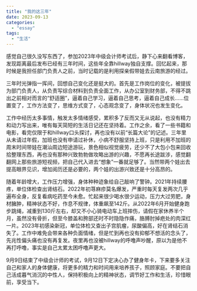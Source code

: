 ```yaml
---
title: "我的这三年"
date: 2023-09-13
categories: 
  - "essay"
tags: 
  - "生活"
---
```


感觉自己很久没写东西了，参加2023年中级会计师考试后，静下心来翻看博客，发现距离最后发布已经有三年时间，这些年全靠hillway独自支撑。回忆起来，那时候是我担任部门负责人之前，当时记载的是利用探亲假带娃去云南旅游的经过。

三年时光弹指一挥间，回想自己变化还是挺大的。首先是工作岗位的变化，被提拔为部门负责人，从负责写综合材料到负责全面工作，从办公室到财务部，不得不跳出之前相对而言的“舒适圈”，逼着自己学习，逼着自己思考，逼着自己成长……位置变了，工作方法变了，思维方式变了，心态观念变了，身体状况也发生变化。

工作中经历太多事情，触发太多情绪感受，累积多了反而又无从说起，也没有精力和动力写出来，唯有每天简短的生活日记还在坚持着。工作之余，看了一些书籍和电影，看完仅限于和hillway口头探讨，再也没有以前“长篇大论”的记述。三年里从未请过年假，加班也没有申请过补休，小病不舒服坚持上班，只是利用不加班的周末时间带娃在潮汕周边短途游玩，景色相似视觉疲劳，还少不了大包小包来回收拾整理东西，再也没有那种兴致勃勃做攻略出游的兴趣，不愿再长途跋涉，感觉翻翻网上那些旅游短视频，把自己代入进去“想象”一番就足够了。当然带两个娃出去提高眼界见识，增加阅历还是必要的，两个娃的出游兴致还是十分高昂的。

随着年龄增大，工作压力增强，身体种种迹象给自己敲响了警钟。2021年持续腰疼，单位体检查出肾结石。2022年初荨麻疹莫名爆发，严重时每天复发两次几乎遍布全身，反复看病吃药至今未愈。忙起来很少喝水很少运动，压力大过劳肥，身材臃肿，精神状态不好，作息不规律，体重飙至142斤。从2022年6月开始健身跑步跳绳，减重到130斤左右，却又不小心骑电动车上班摔伤，请假在家休养半个月，虽然没有骨折，但至今膝盖和胯部还时不时隐隐作痛，胳膊肘掉疤处的肉深红一片。2023年初感染新冠，单位体检又查出子宫肌瘤，尿酸偏高，好在肾结石消失了。工作中难免会带来各种负面情绪，但是忙到再也没有抑郁不想活的念头了，先兆性偏头痛也没有再复发。夜里再也没被hillway的呼噜声吵醒，原以为是他不再打呼噜，事实是自己太累太困呼噜声更大。

9月9日结束了中级会计师的考试，9月12日下定决心办了健身年卡，下来要多关注自己和家人的身体健康，将更多的精力和时间用来培养孩子，照顾家庭。不要把自己活成暮气消沉的中性人，保持积极向上的精神状态，调节好工作和生活，珍惜眼前，享受当下。
